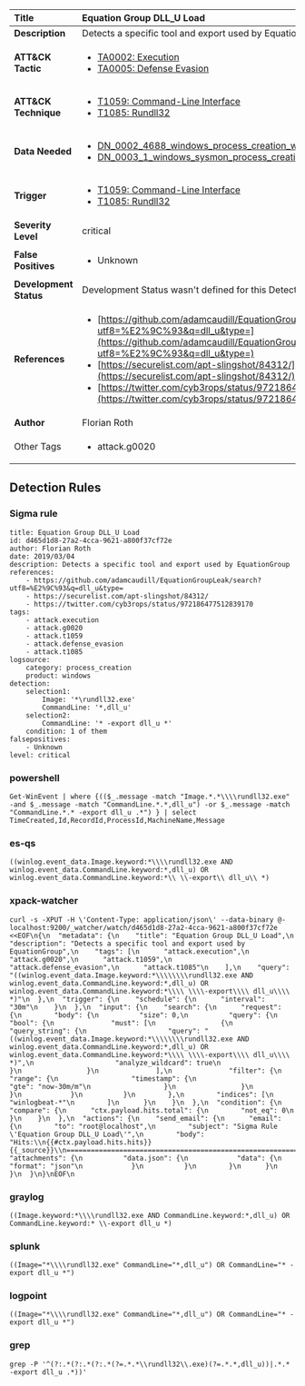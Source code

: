 | Title                    | Equation Group DLL_U Load       |
|:-------------------------|:------------------|
| **Description**          | Detects a specific tool and export used by EquationGroup |
| **ATT&amp;CK Tactic**    |  <ul><li>[TA0002: Execution](https://attack.mitre.org/tactics/TA0002)</li><li>[TA0005: Defense Evasion](https://attack.mitre.org/tactics/TA0005)</li></ul>  |
| **ATT&amp;CK Technique** | <ul><li>[T1059: Command-Line Interface](https://attack.mitre.org/techniques/T1059)</li><li>[T1085: Rundll32](https://attack.mitre.org/techniques/T1085)</li></ul>  |
| **Data Needed**          | <ul><li>[DN_0002_4688_windows_process_creation_with_commandline](../Data_Needed/DN_0002_4688_windows_process_creation_with_commandline.md)</li><li>[DN_0003_1_windows_sysmon_process_creation](../Data_Needed/DN_0003_1_windows_sysmon_process_creation.md)</li></ul>  |
| **Trigger**              | <ul><li>[T1059: Command-Line Interface](../Triggers/T1059.md)</li><li>[T1085: Rundll32](../Triggers/T1085.md)</li></ul>  |
| **Severity Level**       | critical |
| **False Positives**      | <ul><li>Unknown</li></ul>  |
| **Development Status**   |  Development Status wasn't defined for this Detection Rule yet  |
| **References**           | <ul><li>[https://github.com/adamcaudill/EquationGroupLeak/search?utf8=%E2%9C%93&q=dll_u&type=](https://github.com/adamcaudill/EquationGroupLeak/search?utf8=%E2%9C%93&q=dll_u&type=)</li><li>[https://securelist.com/apt-slingshot/84312/](https://securelist.com/apt-slingshot/84312/)</li><li>[https://twitter.com/cyb3rops/status/972186477512839170](https://twitter.com/cyb3rops/status/972186477512839170)</li></ul>  |
| **Author**               | Florian Roth |
| Other Tags           | <ul><li>attack.g0020</li></ul> | 

## Detection Rules

### Sigma rule

```
title: Equation Group DLL_U Load
id: d465d1d8-27a2-4cca-9621-a800f37cf72e
author: Florian Roth
date: 2019/03/04
description: Detects a specific tool and export used by EquationGroup
references:
    - https://github.com/adamcaudill/EquationGroupLeak/search?utf8=%E2%9C%93&q=dll_u&type=
    - https://securelist.com/apt-slingshot/84312/
    - https://twitter.com/cyb3rops/status/972186477512839170
tags:
    - attack.execution
    - attack.g0020
    - attack.t1059
    - attack.defense_evasion
    - attack.t1085
logsource:
    category: process_creation
    product: windows
detection:
    selection1:
        Image: '*\rundll32.exe'
        CommandLine: '*,dll_u'
    selection2:
        CommandLine: '* -export dll_u *'
    condition: 1 of them
falsepositives:
    - Unknown
level: critical

```





### powershell
    
```
Get-WinEvent | where {(($_.message -match "Image.*.*\\\\rundll32.exe" -and $_.message -match "CommandLine.*.*,dll_u") -or $_.message -match "CommandLine.*.* -export dll_u .*") } | select TimeCreated,Id,RecordId,ProcessId,MachineName,Message
```


### es-qs
    
```
((winlog.event_data.Image.keyword:*\\\\rundll32.exe AND winlog.event_data.CommandLine.keyword:*,dll_u) OR winlog.event_data.CommandLine.keyword:*\\ \\-export\\ dll_u\\ *)
```


### xpack-watcher
    
```
curl -s -XPUT -H \'Content-Type: application/json\' --data-binary @- localhost:9200/_watcher/watch/d465d1d8-27a2-4cca-9621-a800f37cf72e <<EOF\n{\n  "metadata": {\n    "title": "Equation Group DLL_U Load",\n    "description": "Detects a specific tool and export used by EquationGroup",\n    "tags": [\n      "attack.execution",\n      "attack.g0020",\n      "attack.t1059",\n      "attack.defense_evasion",\n      "attack.t1085"\n    ],\n    "query": "((winlog.event_data.Image.keyword:*\\\\\\\\rundll32.exe AND winlog.event_data.CommandLine.keyword:*,dll_u) OR winlog.event_data.CommandLine.keyword:*\\\\ \\\\-export\\\\ dll_u\\\\ *)"\n  },\n  "trigger": {\n    "schedule": {\n      "interval": "30m"\n    }\n  },\n  "input": {\n    "search": {\n      "request": {\n        "body": {\n          "size": 0,\n          "query": {\n            "bool": {\n              "must": [\n                {\n                  "query_string": {\n                    "query": "((winlog.event_data.Image.keyword:*\\\\\\\\rundll32.exe AND winlog.event_data.CommandLine.keyword:*,dll_u) OR winlog.event_data.CommandLine.keyword:*\\\\ \\\\-export\\\\ dll_u\\\\ *)",\n                    "analyze_wildcard": true\n                  }\n                }\n              ],\n              "filter": {\n                "range": {\n                  "timestamp": {\n                    "gte": "now-30m/m"\n                  }\n                }\n              }\n            }\n          }\n        },\n        "indices": [\n          "winlogbeat-*"\n        ]\n      }\n    }\n  },\n  "condition": {\n    "compare": {\n      "ctx.payload.hits.total": {\n        "not_eq": 0\n      }\n    }\n  },\n  "actions": {\n    "send_email": {\n      "email": {\n        "to": "root@localhost",\n        "subject": "Sigma Rule \'Equation Group DLL_U Load\'",\n        "body": "Hits:\\n{{#ctx.payload.hits.hits}}{{_source}}\\n================================================================================\\n{{/ctx.payload.hits.hits}}",\n        "attachments": {\n          "data.json": {\n            "data": {\n              "format": "json"\n            }\n          }\n        }\n      }\n    }\n  }\n}\nEOF\n
```


### graylog
    
```
((Image.keyword:*\\\\rundll32.exe AND CommandLine.keyword:*,dll_u) OR CommandLine.keyword:* \\-export dll_u *)
```


### splunk
    
```
((Image="*\\\\rundll32.exe" CommandLine="*,dll_u") OR CommandLine="* -export dll_u *")
```


### logpoint
    
```
((Image="*\\\\rundll32.exe" CommandLine="*,dll_u") OR CommandLine="* -export dll_u *")
```


### grep
    
```
grep -P '^(?:.*(?:.*(?:.*(?=.*.*\\rundll32\\.exe)(?=.*.*,dll_u))|.*.* -export dll_u .*))'
```



